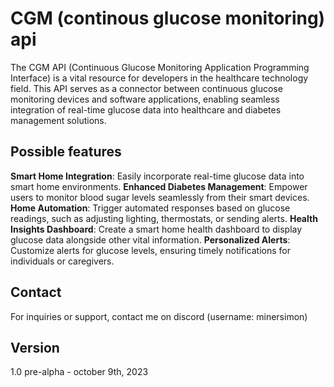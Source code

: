 # CGM (continous glucose monitoring) api
The CGM API (Continuous Glucose Monitoring Application Programming Interface) is a vital resource for developers in the healthcare technology field. This API serves as a connector between continuous glucose monitoring devices and software applications, enabling seamless integration of real-time glucose data into healthcare and diabetes management solutions.

## Possible features
**Smart Home Integration**: Easily incorporate real-time glucose data into smart home environments.
**Enhanced Diabetes Management**: Empower users to monitor blood sugar levels seamlessly from their smart devices.
**Home Automation**: Trigger automated responses based on glucose readings, such as adjusting lighting, thermostats, or sending alerts.
**Health Insights Dashboard**: Create a smart home health dashboard to display glucose data alongside other vital information.
**Personalized Alerts**: Customize alerts for glucose levels, ensuring timely notifications for individuals or caregivers.

## Contact
For inquiries or support, contact me on discord (username: minersimon)

## Version
1.0 pre-alpha - october 9th, 2023